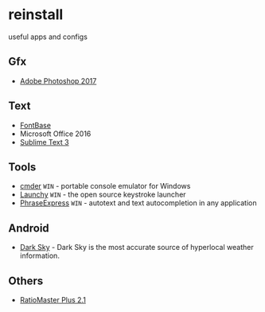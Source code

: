 # reinstall
useful apps and configs

## Gfx

* [Adobe Photoshop 2017](http://www.adobe.com/hu/products/photoshop/features.html)

## Text

* [FontBase](http://fontba.se/)
* Microsoft Office 2016
* [Sublime Text 3](https://www.sublimetext.com/3)

## Tools

* [cmder](http://cmder.net/) `WIN` - portable console emulator for Windows
* [Launchy](http://www.launchy.net/) `WIN` - the open source keystroke launcher
* [PhraseExpress](http://www.phraseexpress.com/) `WIN` - autotext and text autocompletion in any application

## Android

* [Dark Sky](https://play.google.com/store/apps/details?id=net.darksky.darksky) - Dark Sky is the most accurate source of hyperlocal weather information.

## Others

* [RatioMaster Plus 2.1](http://www.sb-innovation.de/f46/ratiomaster-plus-2-1-a-33029/)
